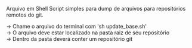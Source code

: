 Arquivo em Shell Script simples para dump de arquivos para repositórios remotos do git.

-> Chame o arquivo do terminal com 'sh update_base.sh' <br/>
-> O arquivo deve estar localizado na pasta raiz de seu repositório <br/>
-> Dentro da pasta deverá conter um repositório git <br/>
